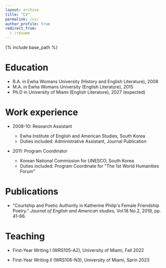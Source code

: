```yaml
---
layout: archive
title: "CV"
permalink: /cv/
author_profile: true
redirect_from:
  - /resume
---
```


{% include base_path %}

Education
======
* B.A. in Ewha Womans University (History and English Literature), 2008
* M.A. in Ewha Womans University (English Literature), 2015
* Ph.D in University of Miami (English Literature), 2027 (expected)
 

Work experience
======
* 2008-10: Research Assistant
  * Ewha Institute of English and American Studies, South Korea
  * Duties included: Administrative Assistant, Journal Publication
  
* 2011: Program Coordinator
  * Korean National Commission for UNESCO, South Korea
  * Duties included: Program Coordinate for "The 1st World Humanities Forum" 


Publications
======
* "Courtship and Poetic Authority in Katherine Philip's Female Friendship Poetry." *Journal of English and American studies,* Vol.18 No.2, 2019, pp. 41-66.
  
 
Teaching
======
* First-Year Writing I (WRS105-A2), University of Miami, Fall 2022

* First-Year Writing II (WRS106-N3), University of Miami, Sprin 2023


 
